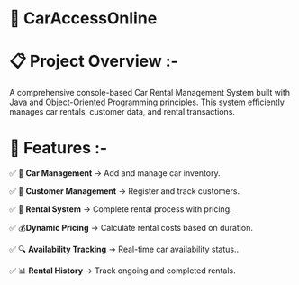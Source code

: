 # 🚗 CarAccessOnline 

# 📋 Project Overview :-

A comprehensive console-based Car Rental Management System built with Java and Object-Oriented Programming principles. This system efficiently manages car rentals, customer data, and rental transactions.

# 🚀 Features :-

✅ 🏢 **Car Management** -> Add and manage car inventory.

✅ 👥 **Customer Management** -> Register and track customers.

✅ 📅 **Rental System** -> Complete rental process with pricing.

✅ 💰**Dynamic Pricing** -> Calculate rental costs based on duration.

✅ 🔍 **Availability Tracking** -> Real-time car availability status..

✅ 📊 **Rental History** -> Track ongoing and completed rentals.
